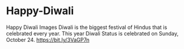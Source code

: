 # Happy-Diwali
Happy Diwali Images Diwali is the biggest festival of Hindus that is celebrated every year. This year Diwali Status is celebrated on Sunday, October 24. https://bit.ly/3VaGP7n
